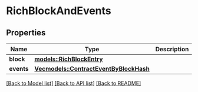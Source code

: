 # RichBlockAndEvents

## Properties

Name | Type | Description | Notes
------------ | ------------- | ------------- | -------------
**block** | [**models::RichBlockEntry**](RichBlockEntry.md) |  | 
**events** | [**Vec<models::ContractEventByBlockHash>**](ContractEventByBlockHash.md) |  | 

[[Back to Model list]](../README.md#documentation-for-models) [[Back to API list]](../README.md#documentation-for-api-endpoints) [[Back to README]](../README.md)


